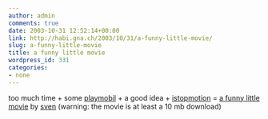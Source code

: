 ```yaml
---
author: admin
comments: true
date: 2003-10-31 12:52:14+00:00
link: http://habi.gna.ch/2003/10/31/a-funny-little-movie/
slug: a-funny-little-movie
title: a funny little movie
wordpress_id: 331
categories:
- none
---
```


too much time + some [playmobil](http://www.playmobil.com/index.html) + a good idea + [istopmotion](http://www.istopmotion.com/) = [a funny little movie](http://svencentral.com/movies/page95/vikingfilm.html) by [sven](http://svencentral.com/)
(warning: the movie is at least a 10 mb download)
